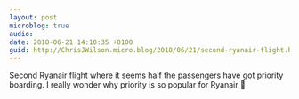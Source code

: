 ```yaml
---
layout: post
microblog: true
audio: 
date: 2018-06-21 14:10:35 +0100
guid: http://ChrisJWilson.micro.blog/2018/06/21/second-ryanair-flight.html
---
```

Second Ryanair flight where it seems half the passengers have got priority boarding. I really wonder why priority is so popular for Ryanair 🤔

